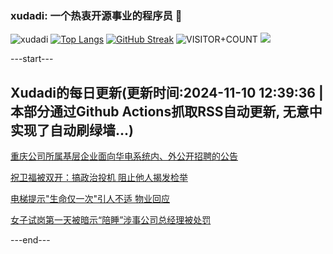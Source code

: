 ### xudadi: 一个热衷开源事业的程序员 👋

![xudadi](https://github-readme-stats-git-masterorgs-github-readme-stats-team.vercel.app/api?username=xudadi)
[![Top Langs](https://github-readme-stats.vercel.app/api/top-langs/?username=xudadi)](https://github.com/anuraghazra/github-readme-stats)
[![GitHub Streak](https://streak-stats.demolab.com?user=xudadi&locale=zh_Hans)](https://git.io/streak-stats)
![VISITOR+COUNT](https://komarev.com/ghpvc/?username=xudadi&label=VISITOR+COUNT)
![](https://raw.githubusercontent.com/xudadi/xudadi/main/assets/github-contribution-grid-snake.svg)


---start---

## Xudadi的每日更新(更新时间:2024-11-10 12:39:36 | 本部分通过Github Actions抓取RSS自动更新, 无意中实现了自动刷绿墙...)

[重庆公司所属基层企业面向华电系统内、外公开招聘的公告](https://www.gongkaoleida.com/article/2187852)

[祝卫福被双开：搞政治投机 阻止他人揭发检举](https://m.163.com/news/article/JGJ9S91M0512D3VJ.html)

[电梯提示"生命仅一次"引人不适 物业回应](https://m.163.com/news/article/JGGFBUAJ0514CRLH.html)

[女子试岗第一天被暗示“陪睡”涉事公司总经理被处罚](https://m.163.com/news/article/JGJ7IEL30001899O.html)

---end---

